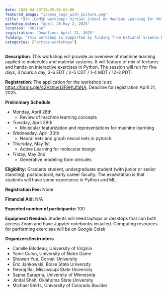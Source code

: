 ```yaml
---
date: 2024-04-20T11:25:05-04:00
featured_image: "icomse_logo_with_picture.png"
title: "9th iCoMSE workshop: Virtual School on Machine Learning For Molecules 2025"
workshop_dates: "April 28-May 2, 2025"
location: "Online"
registration: "Deadline: April 21, 2025"
funding: "This workshop is supported by funding from National Science Foundation Office of Advanced Cyberinfrastructure"
categories: ["active-workshops"]
---
```


**Description**: This workshop will provide an overview of machine learning applied to molecules and material systems. It will feature of mix of lectures and hands-on interactive exercises in Python. The session will run for five days, 3 hours a day, 3-6 EDT / 2-5 CDT / 1-4 MDT / 12-3 PDT.

**Registration**:
The application for the workshop is at: https://forms.gle/42Vzmw13F9HtJfaNA. Deadline for registration April 21, 2025.

**Preliminary Schedule**
- Monday, April 28th
  - Review of machine learning concepts
- Tuesday, April 29th
  - Molecular featurization and representations for machine learining
- Wednesday, April 30th
  - Neural nets and graph neural nets in pytorch
- Thursday, May 1st
  - Active Learning for molecular design
- Friday, May 2nd
  - Generative modeling form olecules

**Eligibility:** Graduate student, undergraduate student (with junior or senior standing), postdoctoral, early career faculty. The expectation is that students will have some experience in Python and ML.

**Registration Fee:** None 

**Financial Aid:** N/A

**Expected number of participants:** 100

**Equipment Needed:** Students will need laptops or desktops that can both access Zoom and have Jupyter notebooks installed.  Computing resources for performing exercises will be on Google Colab

**Organizers/Instructors**
- Camille Bilodeau, University of Virginia
- Yamil Colon, University of Notre Dame
- Shuwen Yue, Cornell University
- Eric Jankowski, Boise State University
- Neeraj Rai, Mississippi State University
- Sapna Sarupria, University of Minnesota 
- Jindal Shah, Oklahoma State University
- Michael Shirts, University of Colorado Boulder
